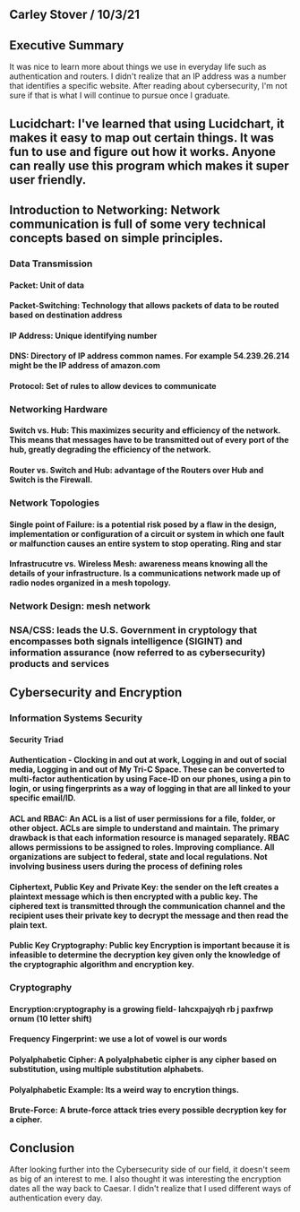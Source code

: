 ## Carley Stover / 10/3/21

## Executive Summary 
It was nice to learn more about things we use in everyday life such as authentication and routers. I didn't realize that an IP address was a number that identifies a specific website. After reading about cybersecurity, I'm not sure if that is what I will continue to pursue once I graduate. 

## Lucidchart: I've learned that using Lucidchart, it makes it easy to map out certain things. It was fun to use and figure out how it works. Anyone can really use this program which makes it super user friendly.

## Introduction to Networking: Network communication is full of some very technical concepts based on simple principles.

### Data Transmission
#### Packet: Unit of data  
#### Packet-Switching: Technology that allows packets of data to be routed based on destination address 
#### IP Address: Unique identifying number 

#### DNS: Directory of IP address common names.  For example 54.239.26.214 might be the IP address of amazon.com 

#### Protocol: Set of rules to allow devices to communicate

### Networking Hardware
#### Switch vs. Hub: This maximizes security and efficiency of the network. This means that messages have to be transmitted out of every port of the hub, greatly degrading the efficiency of the network.
#### Router vs. Switch and Hub: advantage of the Routers over Hub and Switch is the Firewall.
### Network Topologies
#### Single point of Failure: is a potential risk posed by a flaw in the design, implementation or configuration of a circuit or system in which one fault or malfunction causes an entire system to stop operating. Ring and star
#### Infrastrucutre vs. Wireless Mesh: awareness means knowing all the details of your infrastructure. Is a communications network made up of radio nodes organized in a mesh topology. 
### Network Design: mesh network
### NSA/CSS: leads the U.S. Government in cryptology that encompasses both signals intelligence (SIGINT) and information assurance (now referred to as cybersecurity) products and services

## Cybersecurity and Encryption

### Information Systems Security

#### Security Triad
#### Authentication - Clocking in and out at work, Logging in and out of social media, Logging in and out of My Tri-C Space. These can be converted to multi-factor authentication by using Face-ID on our phones, using a pin to login, or using fingerprints as a way of logging in that are all linked to your specific email/ID.
#### ACL and RBAC: An ACL is a list of user permissions for a file, folder, or other object. ACLs are simple to understand and maintain. The primary drawback is that each information resource is managed separately. RBAC allows permissions to be assigned to roles. Improving compliance. All organizations are subject to federal, state and local regulations. Not involving business users during the process of defining roles    
#### Ciphertext, Public Key and Private Key: the sender on the left creates a plaintext message which is then encrypted with a public key. The ciphered text is transmitted through the communication channel and the recipient uses their private key to decrypt the message and then read the plain text.
#### Public Key Cryptography: Public key Encryption is important because it is infeasible to determine the decryption key given only the knowledge of the cryptographic algorithm and encryption key.

### Cryptography
#### Encryption:cryptography is a growing field- lahcxpajyqh rb j paxfrwp ornum (10 letter shift)
#### Frequency Fingerprint: we use a lot of vowel is our words 
#### Polyalphabetic Cipher: A polyalphabetic cipher is any cipher based on substitution, using multiple substitution alphabets. 
#### Polyalphabetic Example: Its a weird way to encrytion things. 

#### Brute-Force: A brute-force attack tries every possible decryption key for a cipher.

## Conclusion
After looking further into the Cybersecurity side of our field, it doesn't seem as big of an interest to me. I also thought it was interesting the encryption dates all the way back to Caesar. I didn't realize that I used different ways of authentication every day.

